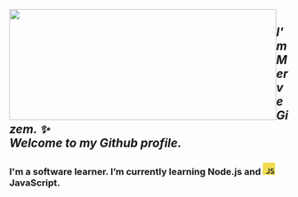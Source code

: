 <img src="https://media.giphy.com/media/26xBwdIuRJiAIqHwA/giphy.gif"  width = "480px;" height = "200px;" align="left">


##  ***I'm Merve Gizem. :sparkles: <br> Welcome to my Github profile.***

### I'm a software learner. I’m currently learning Node.js and <img src = "https://raw.githubusercontent.com/github/explore/80688e429a7d4ef2fca1e82350fe8e3517d3494d/topics/javascript/javascript.png" width ="22px;"> JavaScript.
<br>

<!-- [<img  width="22" src="https://unpkg.com/simple-icons@v8/icons/linkedin.svg" align="left"  />] [linkedin] -->

<!-- [linkedin] : https://www.linkedin.com/in/merve-gizem-kesebir/ -->
